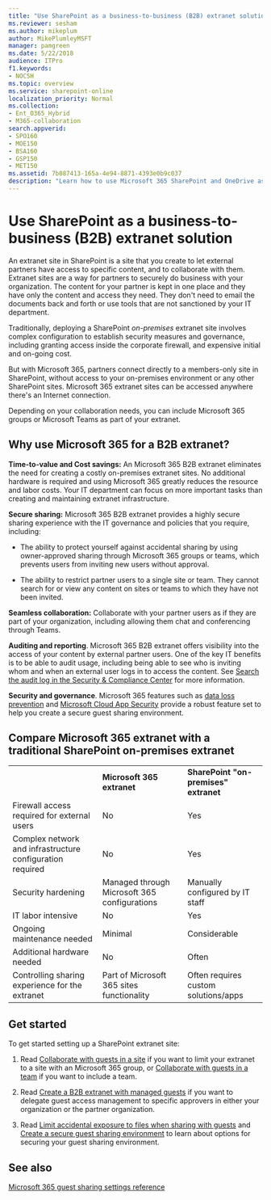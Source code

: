 ```yaml
---
title: "Use SharePoint as a business-to-business (B2B) extranet solution"
ms.reviewer: sesham
ms.author: mikeplum
author: MikePlumleyMSFT
manager: pamgreen
ms.date: 5/22/2018
audience: ITPro
f1.keywords:
- NOCSH
ms.topic: overview
ms.service: sharepoint-online
localization_priority: Normal
ms.collection:  
- Ent_O365_Hybrid
- M365-collaboration
search.appverid:
- SPO160
- MOE150
- BSA160
- GSP150
- MET150
ms.assetid: 7b087413-165a-4e94-8871-4393e0b9c037
description: "Learn how to use Microsoft 365 SharePoint and OneDrive as a Business to Business (B2B) extranet solution"
---
```


# Use SharePoint as a business-to-business (B2B) extranet solution

An extranet site in SharePoint is a site that you create to let external partners have access to specific content, and to collaborate with them. Extranet sites are a way for partners to securely do business with your organization. The content for your partner is kept in one place and they have only the content and access they need. They don't need to email the documents back and forth or use tools that are not sanctioned by your IT department.
  
Traditionally, deploying a SharePoint  *on-premises*  extranet site involves complex configuration to establish security measures and governance, including granting access inside the corporate firewall, and expensive initial and on-going cost. 
  
But with Microsoft 365, partners connect directly to a members-only site in SharePoint, without access to your on-premises environment or any other SharePoint sites. Microsoft 365 extranet sites can be accessed anywhere there's an Internet connection.
  
Depending on your collaboration needs, you can include Microsoft 365 groups or Microsoft Teams as part of your extranet.

## Why use Microsoft 365 for a B2B extranet?

 **Time-to-value and Cost savings:** An Microsoft 365 B2B extranet eliminates the need for creating a costly on-premises extranet sites. No additional hardware is required and using Microsoft 365 greatly reduces the resource and labor costs. Your IT department can focus on more important tasks than creating and maintaining extranet infrastructure. 
  
 **Secure sharing:** Microsoft 365 B2B extranet provides a highly secure sharing experience with the IT governance and policies that you require, including: 
  
- The ability to protect yourself against accidental sharing by using  owner-approved sharing through Microsoft 365 groups or teams, which prevents users from inviting new users without approval. 
    
- The ability to restrict partner users to a single site or team. They cannot search for or view any content on sites or teams to which they have not been invited.
    
 **Seamless collaboration:** Collaborate with your partner users as if they are part of your organization, including allowing them chat and conferencing through Teams. 
  
 **Auditing and reporting**. Microsoft 365 B2B extranet offers visibility into the access of your content by external partner users. One of the key IT benefits is to be able to audit usage, including being able to see who is inviting whom and when an external user logs in to access the content. See [Search the audit log in the Security & Compliance Center](https://docs.microsoft.com/microsoft-365/compliance/search-the-audit-log-in-security-and-compliance) for more information.

 **Security and governance**. Microsoft 365 features such as [data loss prevention](https://docs.microsoft.com/microsoft-365/compliance/data-loss-prevention-policies) and [Microsoft Cloud App Security](https://docs.microsoft.com/cloud-app-security/what-is-cloud-app-security) provide a robust feature set to help you create a secure guest sharing environment.
  
## Compare Microsoft 365 extranet with a traditional SharePoint on-premises extranet

||||
|:-----|:-----|:-----|
||**Microsoft 365 extranet** <br/> |**SharePoint "on-premises" extranet** <br/> |
|Firewall access required for external users  <br/> |No  <br/> |Yes  <br/> |
|Complex network and infrastructure configuration required  <br/> |No  <br/> |Yes  <br/> |
|Security hardening  <br/> |Managed through Microsoft 365 configurations  <br/> |Manually configured by IT staff  <br/> |
|IT labor intensive  <br/> |No  <br/> |Yes  <br/> |
|Ongoing maintenance needed  <br/> |Minimal  <br/> |Considerable  <br/> |
|Additional hardware needed  <br/> |No  <br/> |Often  <br/> |
|Controlling sharing experience for the extranet  <br/> |Part of Microsoft 365 sites functionality  <br/> |Often requires custom solutions/apps  <br/> |

## Get started

To get started setting up a SharePoint extranet site:
  
1. Read [Collaborate with guests in a site](https://docs.microsoft.com/Office365/Enterprise/collaborate-in-a-site) if you want to limit your extranet to a site with an Microsoft 365 group, or [Collaborate with guests in a team](https://docs.microsoft.com/Office365/Enterprise/collaborate-as-a-team) if you want to include a team.

2. Read [Create a B2B extranet with managed guests](https://docs.microsoft.com/Office365/Enterprise/b2b-extranet) if you want to delegate guest access management to specific approvers in either your organization or the partner organization. 
    
3. Read [Limit accidental exposure to files when sharing with guests](https://docs.microsoft.com/Office365/Enterprise/sharing-limit-accidental-exposure) and [Create a secure guest sharing environment](https://docs.microsoft.com/Office365/Enterprise/create-a-secure-guest-sharing-environment) to learn about options for securing your guest sharing environment.   

## See also

[Microsoft 365 guest sharing settings reference](https://docs.microsoft.com/Office365/Enterprise/microsoft-365-guest-settings)